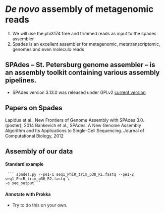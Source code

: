 # *De novo* assembly of metagenomic reads

1. We will use the phiX174 free and trimmed reads as input to the spades assembler
2. Spades is an excellent assembler for metagenomic, metatranscriptomic, genomes and even moleculo reads

## SPAdes – St. Petersburg genome assembler – is an assembly toolkit containing various assembly pipelines. 
- SPAdes version 3.13.0 was released under GPLv2 [current version](http://cab.spbu.ru/software/spades/)

## Papers on Spades
Lapidus et al.,  New Frontiers of Genome Assembly with SPAdes 3.0.	(poster), 2014
Bankevich et al., SPAdes: A New Genome Assembly Algorithm and Its Applications to Single-Cell Sequencing.	Journal of Computational Biology, 2012

## Assembly of our data

#### Standard example
     ``` spades.py --pe1-1 seq1_PhiR_trim_p30_R1.fastq --pe1-2 seq1_PhiR_trim_p30_R2.fastq \
    -o seq_output```

#### Annotate with Prokka
- Try to do this on your own.
